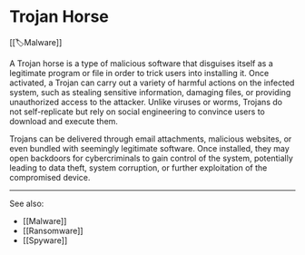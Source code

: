 
# Trojan Horse

[[🏷️Malware]] 

A Trojan horse is a type of malicious software that disguises itself as a legitimate program or file in order to trick users into installing it. Once activated, a Trojan can carry out a variety of harmful actions on the infected system, such as stealing sensitive information, damaging files, or providing unauthorized access to the attacker. Unlike viruses or worms, Trojans do not self-replicate but rely on social engineering to convince users to download and execute them.

Trojans can be delivered through email attachments, malicious websites, or even bundled with seemingly legitimate software. Once installed, they may open backdoors for cybercriminals to gain control of the system, potentially leading to data theft, system corruption, or further exploitation of the compromised device.

---

See also:

- [[Malware]]
- [[Ransomware]]
- [[Spyware]]